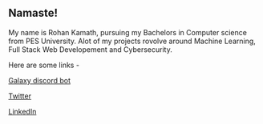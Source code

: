 ## Namaste! 

My name is Rohan Kamath, pursuing my Bachelors in Computer science from PES University. Alot of my projects rovolve around Machine Learning, Full Stack Web Developement and Cybersecurity. 

Here are some links - 

[Galaxy discord bot](https://www.galaxybot.xyz/)

[Twitter](https://twitter.com/rohan__kamath)

[LinkedIn](https://www.linkedin.com/in/rohan-kamath-25520714b/)


